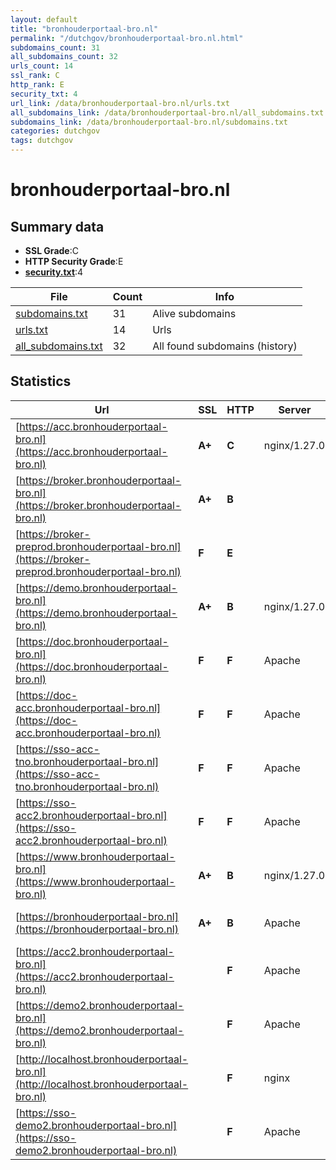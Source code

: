 ```yaml
---
layout: default
title: "bronhouderportaal-bro.nl"
permalink: "/dutchgov/bronhouderportaal-bro.nl.html"
subdomains_count: 31
all_subdomains_count: 32
urls_count: 14
ssl_rank: C
http_rank: E
security_txt: 4
url_link: /data/bronhouderportaal-bro.nl/urls.txt
all_subdomains_link: /data/bronhouderportaal-bro.nl/all_subdomains.txt
subdomains_link: /data/bronhouderportaal-bro.nl/subdomains.txt
categories: dutchgov
tags: dutchgov
---
```



# bronhouderportaal-bro.nl
## Summary data


 - **SSL Grade**:C
 - **HTTP Security Grade**:E
 - **[security.txt](https://www.digitaleoverheid.nl/nieuws/standaard-security-txt-nu-verplicht-voor-overheid/)**:4


| File       | Count | Info |
|------------|-------|------|
|[subdomains.txt](/DutchGovScope/data/bronhouderportaal-bro.nl/subdomains.txt)|31|Alive subdomains|
|[urls.txt](/DutchGovScope/data/bronhouderportaal-bro.nl/urls.txt)|14|Urls|
|[all_subdomains.txt](/DutchGovScope/data/bronhouderportaal-bro.nl/all_subdomains.txt)|32|All found subdomains (history)|


## Statistics


| Url | SSL | HTTP | Server | Cookie | HSTS | CORS | CTO | CSP | XFO | XXP | RP |FP| Tech |Title |
|--------|-------|-------|------|------|------|------|------|------|------|------|------|------|------|------|
|[https://acc.bronhouderportaal-bro.nl](https://acc.bronhouderportaal-bro.nl)| **A+**| **C**|nginx/1.27.0|:white_check_mark: |:white_check_mark: | :warning:| |:warning: | | :white_check_mark: | :white_check_mark: | |HSTS Nginx:1.27.0|Home | Bronhoude...|
|[https://broker.bronhouderportaal-bro.nl](https://broker.bronhouderportaal-bro.nl)| **A+**| **B**|| |:white_check_mark: | | | | | | :white_check_mark: | |HSTS||
|[https://broker-preprod.bronhouderportaal-bro.nl](https://broker-preprod.bronhouderportaal-bro.nl)| **F**| **E**|| | | | | | | | :white_check_mark: | |HSTS||
|[https://demo.bronhouderportaal-bro.nl](https://demo.bronhouderportaal-bro.nl)| **A+**| **B**|nginx/1.27.0|:white_check_mark: |:white_check_mark: | | | | :white_check_mark: | :white_check_mark: | :white_check_mark: | |HSTS Nginx:1.27.0|Home | Bronhoude...|
|[https://doc.bronhouderportaal-bro.nl](https://doc.bronhouderportaal-bro.nl)| **F**| **F**|Apache| | | | | | | | :white_check_mark: | |Apache HTTP Server||
|[https://doc-acc.bronhouderportaal-bro.nl](https://doc-acc.bronhouderportaal-bro.nl)| **F**| **F**|Apache| | | | | | | | :white_check_mark: | |Apache HTTP Server||
|[https://sso-acc-tno.bronhouderportaal-bro.nl](https://sso-acc-tno.bronhouderportaal-bro.nl)| **F**| **F**|Apache| | | | | | | | :white_check_mark: | |Apache HTTP Server||
|[https://sso-acc2.bronhouderportaal-bro.nl](https://sso-acc2.bronhouderportaal-bro.nl)| **F**| **F**|Apache| | | | | | | | :white_check_mark: | |Apache HTTP Server HSTS|403 Forbidden|
|[https://www.bronhouderportaal-bro.nl](https://www.bronhouderportaal-bro.nl)| **A+**| **B**|nginx/1.27.0|:white_check_mark: |:white_check_mark: | | | | :white_check_mark: | :white_check_mark: | :white_check_mark: | |HSTS Nginx:1.27.0|Home | Bronhoude...|
|[https://bronhouderportaal-bro.nl](https://bronhouderportaal-bro.nl)| **A+**| **B**|Apache|:white_check_mark: |:white_check_mark: | | | | :white_check_mark: | :white_check_mark: | :white_check_mark: | |Apache HTTP Server HSTS|301 Moved Perman...|
|[https://acc2.bronhouderportaal-bro.nl](https://acc2.bronhouderportaal-bro.nl)| | **F**|Apache| | | | | | | | :white_check_mark: | |Apache HTTP Server HSTS|403 Forbidden|
|[https://demo2.bronhouderportaal-bro.nl](https://demo2.bronhouderportaal-bro.nl)| | **F**|Apache| | | | | | | | :white_check_mark: | |Apache HTTP Server HSTS|403 Forbidden|
|[http://localhost.bronhouderportaal-bro.nl](http://localhost.bronhouderportaal-bro.nl)| | **F**|nginx| | | :warning:| | | | | :white_check_mark: | |Nginx|(404 Not Found)|
|[https://sso-demo2.bronhouderportaal-bro.nl](https://sso-demo2.bronhouderportaal-bro.nl)| | **F**|Apache| | | | | | | | :white_check_mark: | |Apache HTTP Server HSTS|403 Forbidden|


